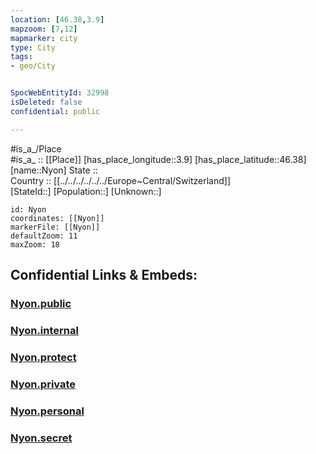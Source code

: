 ```yaml
---
location: [46.38,3.9] 
mapzoom: [7,12] 
mapmarker: city 
type: City
tags:
- geo/City


SpocWebEntityId: 32998
isDeleted: false
confidential: public

---
```

#is_a_/Place  
#is_a_ :: [[Place]] 
[has_place_longitude::3.9] 
[has_place_latitude::46.38] 
[name::Nyon] 
State ::  
Country :: [[../../../../../../Europe~Central/Switzerland]]  
[StateId::] 
[Population::] 
[Unknown::] 


```leaflet
id: Nyon
coordinates: [[Nyon]] 
markerFile: [[Nyon]] 
defaultZoom: 11 
maxZoom: 18
```


## Confidential Links & Embeds: 

### [Nyon.public](/_public/\Earth\Continent\Europe\Europe~West\France\regions~France\Auvergne-Rhône-Alpes\departments~Auvergne-Rhône-Alpes\Allier\communes~Allier\Vichy\cities~VichyNyon.public.md) 

### [Nyon.internal](/_internal/\Earth\Continent\Europe\Europe~West\France\regions~France\Auvergne-Rhône-Alpes\departments~Auvergne-Rhône-Alpes\Allier\communes~Allier\Vichy\cities~VichyNyon.internal.md) 

### [Nyon.protect](/_protect/\Earth\Continent\Europe\Europe~West\France\regions~France\Auvergne-Rhône-Alpes\departments~Auvergne-Rhône-Alpes\Allier\communes~Allier\Vichy\cities~VichyNyon.protect.md) 

### [Nyon.private](/_private/\Earth\Continent\Europe\Europe~West\France\regions~France\Auvergne-Rhône-Alpes\departments~Auvergne-Rhône-Alpes\Allier\communes~Allier\Vichy\cities~VichyNyon.private.md) 

### [Nyon.personal](/_personal/\Earth\Continent\Europe\Europe~West\France\regions~France\Auvergne-Rhône-Alpes\departments~Auvergne-Rhône-Alpes\Allier\communes~Allier\Vichy\cities~VichyNyon.personal.md) 

### [Nyon.secret](/_secret/\Earth\Continent\Europe\Europe~West\France\regions~France\Auvergne-Rhône-Alpes\departments~Auvergne-Rhône-Alpes\Allier\communes~Allier\Vichy\cities~VichyNyon.secret.md)

